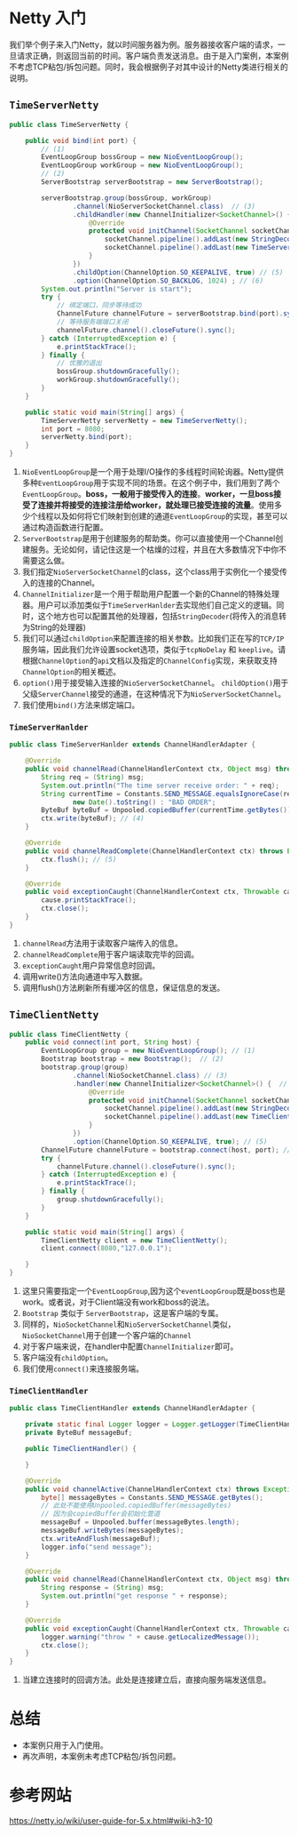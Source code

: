 # Netty 入门

​		我们举个例子来入门Netty，就以时间服务器为例。服务器接收客户端的请求，一旦请求正确，则返回当前的时间。客户端负责发送消息。由于是入门案例，本案例不考虑TCP粘包/拆包问题。同时，我会根据例子对其中设计的Netty类进行相关的说明。

## `TimeServerNetty`

```java
public class TimeServerNetty {

    public void bind(int port) {
        // (1)
        EventLoopGroup bossGroup = new NioEventLoopGroup();
        EventLoopGroup workGroup = new NioEventLoopGroup();
		// (2)
        ServerBootstrap serverBootstrap = new ServerBootstrap();

        serverBootstrap.group(bossGroup, workGroup)
                .channel(NioServerSocketChannel.class)	// (3)
                .childHandler(new ChannelInitializer<SocketChannel>() { // (4)
                    @Override
                    protected void initChannel(SocketChannel socketChannel) throws Exception {
                        socketChannel.pipeline().addLast(new StringDecoder());
                        socketChannel.pipeline().addLast(new TimeServerHanlder());
                    }
                })
                .childOption(ChannelOption.SO_KEEPALIVE, true) // (5)
            	.option(ChannelOption.SO_BACKLOG, 1024)	; // (6)
        System.out.println("Server is start");
        try {
            // 绑定端口，同步等待成功
            ChannelFuture channelFuture = serverBootstrap.bind(port).sync(); // (7)
            // 等待服务端端口关闭
            channelFuture.channel().closeFuture().sync();
        } catch (InterruptedException e) {
            e.printStackTrace();
        } finally {
            // 优雅的退出
            bossGroup.shutdownGracefully();
            workGroup.shutdownGracefully();
        }
    }

    public static void main(String[] args) {
        TimeServerNetty serverNetty = new TimeServerNetty();
        int port = 8080;
        serverNetty.bind(port);
    }
}
```

1. `NioEventLoopGroup`是一个用于处理I/O操作的多线程时间轮询器。Netty提供多种`EventLoopGroup`用于实现不同的场景。在这个例子中，我们用到了两个`EventLoopGroup`。**boss，一般用于接受传入的连接**。**worker，一旦boss接受了连接并将接受的连接注册给worker，就处理已接受连接的流量**。使用多少个线程以及如何将它们映射到创建的通道`EventLoopGroup`的实现，甚至可以通过构造函数进行配置。
2. `ServerBootstrap`是用于创建服务的帮助类。你可以直接使用一个Channel创建服务。无论如何，请记住这是一个枯燥的过程，并且在大多数情况下中你不需要这么做。
3. 我们指定`NioServerSocketChannel`的class，这个class用于实例化一个接受传入的连接的Channel。
4. `ChannelInitializer`是一个用于帮助用户配置一个新的Channel的特殊处理器。用户可以添加类似于`TimeServerHanlder`去实现他们自己定义的逻辑。同时，这个地方也可以配置其他的处理器，包括`StringDecoder`(将传入的消息转为String的处理器)
5. 我们可以通过`childOption`来配置连接的相关参数。比如我们正在写的`TCP/IP` 服务端，因此我们允许设置socket选项，类似于`tcpNoDelay` 和 `keeplive`。请根据`ChannelOption`的`api`文档以及指定的`ChannelConfig`实现，来获取支持`ChannelOption`的相关概述。
6. `option()`用于接受输入连接的`NioServerSocketChannel`。 `childOption()`用于父级`ServerChannel`接受的通道，在这种情况下为`NioServerSocketChannel`。
7. 我们使用`bind()`方法来绑定端口。

### `TimeServerHanlder`

```java
public class TimeServerHanlder extends ChannelHandlerAdapter {

    @Override
    public void channelRead(ChannelHandlerContext ctx, Object msg) throws Exception { // (1)
        String req = (String) msg;
        System.out.println("The time server receive order: " + req);
        String currentTime = Constants.SEND_MESSAGE.equalsIgnoreCase(req) ?
                new Date().toString() : "BAD ORDER";
        ByteBuf byteBuf = Unpooled.copiedBuffer(currentTime.getBytes());
        ctx.write(byteBuf); // (4)
    }

    @Override
    public void channelReadComplete(ChannelHandlerContext ctx) throws Exception { // (2)
        ctx.flush(); // (5)
    }

    @Override
    public void exceptionCaught(ChannelHandlerContext ctx, Throwable cause) throws Exception { // (3)
        cause.printStackTrace();
        ctx.close();
    }
}
```

1. `channelRead`方法用于读取客户端传入的信息。
2. `channelReadComplete`用于客户端读取完毕的回调。
3. `exceptionCaught`用户异常信息时回调。
4. 调用write()方法向通道中写入数据。
5. 调用flush()方法刷新所有缓冲区的信息，保证信息的发送。

## `TimeClientNetty`

```java
public class TimeClientNetty {
    public void connect(int port, String host) {
        EventLoopGroup group = new NioEventLoopGroup(); // (1)
        Bootstrap bootstrap = new Bootstrap();	// (2)
        bootstrap.group(group)
                .channel(NioSocketChannel.class) // (3)
                .handler(new ChannelInitializer<SocketChannel>() {	// (4)
                    @Override
                    protected void initChannel(SocketChannel socketChannel) throws Exception {
                        socketChannel.pipeline().addLast(new StringDecoder());
                        socketChannel.pipeline().addLast(new TimeClientHandler());
                    }
                })
            	.option(ChannelOption.SO_KEEPALIVE, true); // (5)
        ChannelFuture channelFuture = bootstrap.connect(host, port); // (6)
        try {
            channelFuture.channel().closeFuture().sync();
        } catch (InterruptedException e) {
            e.printStackTrace();
        } finally {
            group.shutdownGracefully();
        }
    }

    public static void main(String[] args) {
        TimeClientNetty client = new TimeClientNetty();
        client.connect(8080,"127.0.0.1");

    }
}
```

1. 这里只需要指定一个`EventLoopGroup`,因为这个`eventLoopGroup`既是boss也是work。或者说，对于Client端没有work和boss的说法。
2. `Bootstrap` 类似于 `ServerBootstrap`，这是客户端的专属。
3. 同样的，`NioSocketChannel`和`NioServerSocketChannel`类似，`NioSocketChannel`用于创建一个客户端的`Channel`
4. 对于客户端来说，在handler中配置`ChannelInitializer`即可。
5. 客户端没有`childOption`。
6. 我们使用`connect()`来连接服务端。

### `TimeClientHandler`

```java
public class TimeClientHandler extends ChannelHandlerAdapter {

    private static final Logger logger = Logger.getLogger(TimeClientHandler.class.getName());
    private ByteBuf messageBuf;

    public TimeClientHandler() {

    }

    @Override
    public void channelActive(ChannelHandlerContext ctx) throws Exception { // (1)
        byte[] messageBytes = Constants.SEND_MESSAGE.getBytes();
        // 此处不能使用Unpooled.copiedBuffer(messageBytes)
        // 因为会copiedBuffer会初始化管道
        messageBuf = Unpooled.buffer(messageBytes.length);
        messageBuf.writeBytes(messageBytes);
        ctx.writeAndFlush(messageBuf);
        logger.info("send message");
    }

    @Override
    public void channelRead(ChannelHandlerContext ctx, Object msg) throws Exception { 
        String response = (String) msg;
        System.out.println("get response " + response);
    }

    @Override
    public void exceptionCaught(ChannelHandlerContext ctx, Throwable cause) throws Exception {
        logger.warning("throw " + cause.getLocalizedMessage());
        ctx.close();
    }
}
```

1. 当建立连接时的回调方法。此处是连接建立后，直接向服务端发送信息。

# 总结

- 本案例只用于入门使用。
- 再次声明，本案例未考虑TCP粘包/拆包问题。

# 参考网站

https://netty.io/wiki/user-guide-for-5.x.html#wiki-h3-10